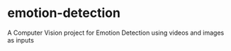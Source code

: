 # emotion-detection
A Computer Vision project for Emotion Detection using videos and images as inputs
